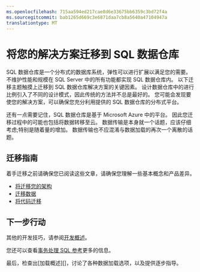 ```yaml
---
ms.openlocfilehash: 715aa594ed217cae8d6e33675bb6359c3bd72f4a
ms.sourcegitcommit: bab1265d669c3e6871daa7cb8a5640a47104947a
translationtype: MT
---
```

<properties
   pageTitle="迁移到 SQL 数据仓库解决方案 |Microsoft Azure"
   description="迁移到 Azure SQL 数据仓库平台使您的解决方案的指南。"
   services="sql-data-warehouse"
   documentationCenter="NA"
   authors="jrowlandjones"
   manager="barbkess"
   editor=""/>

<tags
   ms.service="sql-data-warehouse"
   ms.devlang="NA"
   ms.topic="article"
   ms.tgt_pltfrm="NA"
   ms.workload="data-services"
   ms.date="06/22/2015"
   ms.author="JRJ@BigBangData.co.uk;barbkess"/>

# 将您的解决方案迁移到 SQL 数据仓库

SQL 数据仓库是一个分布式的数据库系统，弹性可以进行扩展以满足您的需要。 不维护性能和规模在 SQL Server 中的所有功能都实现 SQL 数据仓库内。 以下迁移主题触摸上迁移到 SQL 数据仓库解决方案的关键因素。 设计数据仓库中的进行比例引入了不同的设计模式，因此传统的方法并不总是最好的。 您可能会发现要使您的解决方案，可以确保您充分利用提供的 SQL 数据仓库的分布式平台。

还有一点需要记住，SQL 数据仓库是基于 Microsoft Azure 中的平台。 因此您迁移过程中的可能也包括将数据转移至云。 数据传输是本身就一个话题，应该仔细考虑;特别是随着量的增加。 数据传输也不应混淆与数据加载的再次一个离散的话题。

## 迁移指南
着手迁移之前请确保您已阅读这些文章，请确保您理解一些基本概念和产品差异。

- [将迁移您的架构][]
- [迁移数据][]
- [将代码迁移][]
 
## 下一步行动
其他的开发技巧，请参阅[开发概述][]。

您还可以查看[事务处理 SQL 参考][]更多的信息。

最后，检查出[加载概述][]，讨论了各种数据加载选项，以及提供逐步指导。

<!--Image references-->

<!--Article references-->
[将迁移您的架构]: sql-data-warehouse-migrate-schema.md
[迁移数据]: sql-data-warehouse-migrate-data.md
[将代码迁移]: sql-data-warehouse-migrate-code.md

[开发概述]: sql-data-warehouse-overview-develop.md
[正在加载概述]: sql-data-warehouse-overview-load.md
[事务处理 SQL 参考]: sql-data-warehouse-overview-migrate.md

<!--MSDN references-->


<!--Other Web references-->

